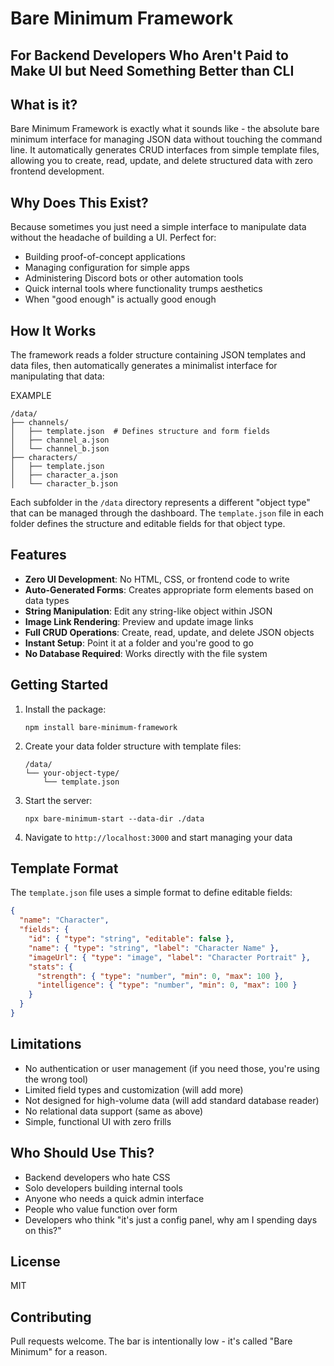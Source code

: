 # Bare Minimum Framework

## For Backend Developers Who Aren't Paid to Make UI but Need Something Better than CLI

## What is it?

Bare Minimum Framework is exactly what it sounds like - the absolute bare minimum interface for managing JSON data without touching the command line. It automatically generates CRUD interfaces from simple template files, allowing you to create, read, update, and delete structured data with zero frontend development.

## Why Does This Exist?

Because sometimes you just need a simple interface to manipulate data without the headache of building a UI. Perfect for:

- Building proof-of-concept applications
- Managing configuration for simple apps
- Administering Discord bots or other automation tools
- Quick internal tools where functionality trumps aesthetics
- When "good enough" is actually good enough

## How It Works

The framework reads a folder structure containing JSON templates and data files, then automatically generates a minimalist interface for manipulating that data:

EXAMPLE

```
/data/
├── channels/
│   ├── template.json  # Defines structure and form fields
│   ├── channel_a.json
│   └── channel_b.json
├── characters/
│   ├── template.json
│   ├── character_a.json
│   └── character_b.json
```

Each subfolder in the `/data` directory represents a different "object type" that can be managed through the dashboard. The `template.json` file in each folder defines the structure and editable fields for that object type.

## Features

- **Zero UI Development**: No HTML, CSS, or frontend code to write
- **Auto-Generated Forms**: Creates appropriate form elements based on data types
- **String Manipulation**: Edit any string-like object within JSON
- **Image Link Rendering**: Preview and update image links
- **Full CRUD Operations**: Create, read, update, and delete JSON objects
- **Instant Setup**: Point it at a folder and you're good to go
- **No Database Required**: Works directly with the file system

## Getting Started

1. Install the package:
   ```
   npm install bare-minimum-framework
   ```

2. Create your data folder structure with template files:
   ```
   /data/
   └── your-object-type/
       └── template.json
   ```

3. Start the server:
   ```
   npx bare-minimum-start --data-dir ./data
   ```

4. Navigate to `http://localhost:3000` and start managing your data

## Template Format

The `template.json` file uses a simple format to define editable fields:

```json
{
  "name": "Character",
  "fields": {
    "id": { "type": "string", "editable": false },
    "name": { "type": "string", "label": "Character Name" },
    "imageUrl": { "type": "image", "label": "Character Portrait" },
    "stats": {
      "strength": { "type": "number", "min": 0, "max": 100 },
      "intelligence": { "type": "number", "min": 0, "max": 100 }
    }
  }
}
```

## Limitations

- No authentication or user management (if you need those,  you're using the wrong tool)
- Limited field types and customization (will add more)
- Not designed for high-volume data (will add standard database reader)
- No relational data support (same as above)
- Simple, functional UI with zero frills 

## Who Should Use This?

- Backend developers who hate CSS
- Solo developers building internal tools
- Anyone who needs a quick admin interface
- People who value function over form
- Developers who think "it's just a config panel, why am I spending days on this?"

## License

MIT

## Contributing

Pull requests welcome. The bar is intentionally low - it's called "Bare Minimum" for a reason.

